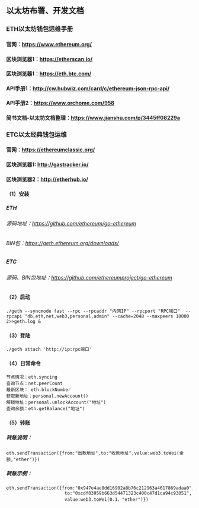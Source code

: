 
## 以太坊布署、开发文档
### ETH以太坊钱包运维手册
#### 官网：https://www.ethereum.org/
#### 区块浏览器1：https://etherscan.io/
#### 区块浏览器1：https://eth.btc.com/
#### API手册1：http://cw.hubwiz.com/card/c/ethereum-json-rpc-api/
#### API手册2：https://www.orchome.com/958
#### 简书文档-以太坊文档整理：https://www.jianshu.com/p/3445ff08229a


### ETC以太经典钱包运维
#### 官网：https://ethereumclassic.org/
#### 区块浏览器1: http://gastracker.io/
#### 区块浏览器2：http://etherhub.io/

#### （1）安装
##### ETH
######  源码地址：https://github.com/ethereum/go-ethereum
######  BIN包：https://geth.ethereum.org/downloads/

##### 
##### ETC
###### 源码、BIN包地址：https://github.com/ethereumproject/go-ethereum

#### （2）启动
`./geth --syncmode fast --rpc --rpcaddr "内网IP" --rpcport "RPC端口"  --rpcapi "db,eth,net,web3,personal,admin" --cache=2048 --maxpeers 10000 2>>geth.log &`

#### （3）登陆
`./geth attach 'http://ip:rpc端口'`

#### （4）日常命令
```
节点情况：eth.syncing
查询节点：net.peerCount
最新区块： eth.blockNumber
获取新地址：personal.newAccount()
解锁地址：personal.unlockAccount("地址")
查询余额：eth.getBalance("地址")
```
#### （5）转账
##### 转账说明：
`eth.sendTransaction({from:"出款地址",to:"收款地址",value:web3.toWei(金额,"ether")})`
##### 转账示例：
```
eth.sendTransaction({from:"0x947e4ae8dd16902a8b76c212963a4617869adaa0",
                      to:"0xcdf03959b663d54471323c400c47d1ca94c93051",
                      value:web3.toWei(0.1，"ether")})
```

